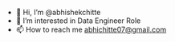 - 👋 Hi, I’m @abhishekchitte
- 👀 I’m interested in Data Engineer Role
- 📫 How to reach me abhichitte07@gmail.com

<!---
abhishekchitte/abhishekchitte is a ✨ special ✨ repository because its `README.md` (this file) appears on your GitHub profile.
You can click the Preview link to take a look at your changes.
--->
